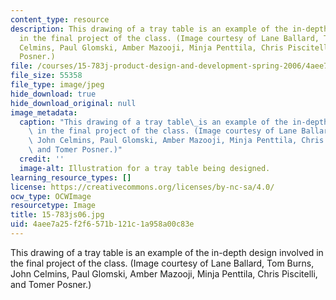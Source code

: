 ```yaml
---
content_type: resource
description: This drawing of a tray table is an example of the in-depth design involved
  in the final project of the class. (Image courtesy of Lane Ballard, Tom Burns, John
  Celmins, Paul Glomski, Amber Mazooji, Minja Penttila, Chris Piscitelli, and Tomer
  Posner.)
file: /courses/15-783j-product-design-and-development-spring-2006/4aee7a25f2f6571b121c1a958a00c83e_15-783js06.jpg
file_size: 55358
file_type: image/jpeg
hide_download: true
hide_download_original: null
image_metadata:
  caption: "This drawing of a tray table\_is an example of the in-depth design involved\
    \ in the final project of the class. (Image courtesy of Lane Ballard, Tom Burns,\
    \ John Celmins, Paul Glomski, Amber Mazooji, Minja Penttila, Chris Piscitelli,\
    \ and Tomer Posner.)"
  credit: ''
  image-alt: Illustration for a tray table being designed.
learning_resource_types: []
license: https://creativecommons.org/licenses/by-nc-sa/4.0/
ocw_type: OCWImage
resourcetype: Image
title: 15-783js06.jpg
uid: 4aee7a25-f2f6-571b-121c-1a958a00c83e
---
```

This drawing of a tray table is an example of the in-depth design involved in the final project of the class. (Image courtesy of Lane Ballard, Tom Burns, John Celmins, Paul Glomski, Amber Mazooji, Minja Penttila, Chris Piscitelli, and Tomer Posner.)